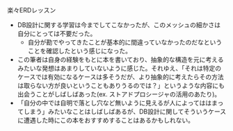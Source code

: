 楽々ERDレッスン

* DB設計に関する学習は今までしてこなかったが、このメッシュの細かさは自分にとっては不要だった。
  * 自分が勘でやってきたことが基本的に間違っていなかったのだなということを確認したという感じになった。
* この筆者は自身の経験をもとに本を書いており、抽象的な構造を元に考えるみたいな発想はあまりしていないように感じた。それゆえ、「それは特定のケースでは有効になるケースは多そうだが、より抽象的に考えたらその方法は取らない方が良いということもありうるのでは？」というような内容にも出会うことがしばしばあった(ex. ストアドプロシージャの活用のあたり)。
* 「自分の中では自明で落とし穴など無いように見えるが人によってははまってしまう」みたいなことはしばしばあるが、DB設計に関してそういうケースに遭遇した時にこの本をおすすめすることはあるかもしれない。
